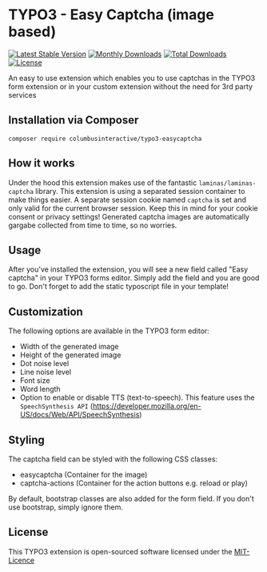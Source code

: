 # TYPO3 - Easy Captcha (image based)
[![Latest Stable Version](https://poser.pugx.org/columbusinteractive/typo3-easycaptcha/v/stable)](https://packagist.org/packages/columbusinteractive/typo3-easycaptcha)
[![Monthly Downloads](https://poser.pugx.org/columbusinteractive/typo3-easycaptcha/d/monthly)](https://packagist.org/packages/columbusinteractive/typo3-easycaptcha)
[![Total Downloads](https://poser.pugx.org/columbusinteractive/typo3-easycaptcha/downloads)](https://packagist.org/packages/columbusinteractive/typo3-easycaptcha)
[![License](https://poser.pugx.org/columbusinteractive/typo3-easycaptcha/license.svg)](https://packagist.org/packages/columbusinteractive/typo3-easycaptcha)
 
An easy to use extension which enables you to use captchas in the TYPO3 form extension or in your 
custom extension without the need for 3rd party services

## Installation via Composer
```shell
composer require columbusinteractive/typo3-easycaptcha
```

## How it works
Under the hood this extension makes use of the fantastic ``laminas/laminas-captcha`` library. This extension
is using a separated session container to make things easier. A separate session cookie named ``captcha`` is set 
and only valid for the current browser session. Keep this in mind for your cookie consent or privacy settings!
Generated captcha images are automatically gargabe collected from time to time, so no worries.

## Usage
After you've installed the extension, you will see a new field called "Easy captcha" in your TYPO3 forms editor. 
Simply add the field and you are good to go. Don't forget to add the static typoscript file in your template!

## Customization
The following options are available in the TYPO3 form editor:
* Width of the generated image
* Height of the generated image
* Dot noise level
* Line noise level
* Font size
* Word length
* Option to enable or disable TTS (text-to-speech). This feature uses the ``SpeechSynthesis API`` 
(https://developer.mozilla.org/en-US/docs/Web/API/SpeechSynthesis)

## Styling
The captcha field can be styled with the following CSS classes:
* easycaptcha (Container for the image)
* captcha-actions (Container for the action buttons e.g. reload or play)

By default, bootstrap classes are also added for the form field. If you don't use bootstrap, simply ignore them.

## License
This TYPO3 extension is open-sourced software licensed under the [MIT-Licence](https://github.com/columbusinteractive/typo3-easycaptcha/blob/master/LICENSE)
